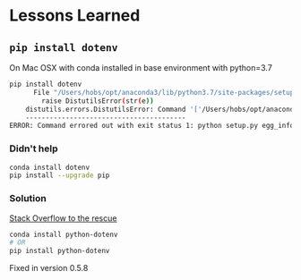 # Lessons Learned

## `pip install dotenv`

On Mac OSX with conda installed in base environment with python=3.7


```bash
pip install dotenv
      File "/Users/hobs/opt/anaconda3/lib/python3.7/site-packages/setuptools/installer.py", line 130, in fetch_build_egg
        raise DistutilsError(str(e))
    distutils.errors.DistutilsError: Command '['/Users/hobs/opt/anaconda3/bin/python3.7', '-m', 'pip', '--disable-pip-version-check', 'wheel', '--no-deps', '-w', '/var/folders/q3/wqt5d46x3f9_q45gj67dq_dw0000gq/T/tmp8s7knv1a', '--quiet', 'distribute']' returned non-zero exit status 1.
    ----------------------------------------
ERROR: Command errored out with exit status 1: python setup.py egg_info Check the logs for full command output.
```

### Didn't help

```bash
conda install dotenv
pip install --upgrade pip
```

### Solution

[Stack Overflow to the rescue](https://stackoverflow.com/a/49328725/623735)

```bash
conda install python-dotenv
# OR
pip install python-dotenv
```

Fixed in version 0.5.8



